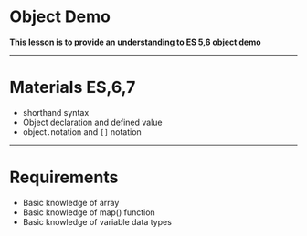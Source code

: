 # Object Demo

****This lesson is to provide an understanding to ES 5,6 object demo****
___
# Materials  ES,6,7

- shorthand syntax
- Object declaration and defined value
- object` . `notation and ` [] ` notation
___
# Requirements

- Basic knowledge of array
- Basic knowledge of map() function
- Basic knowledge of variable data types
